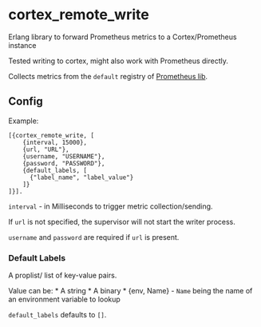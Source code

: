 # cortex_remote_write
Erlang library to forward Prometheus metrics to a Cortex/Prometheus instance

Tested writing to cortex, might also work with Prometheus directly.

Collects metrics from the `default` registry of [Prometheus lib](https://github.com/deadtrickster/prometheus.erl).

## Config

Example:

```
[{cortex_remote_write, [
    {interval, 15000},
    {url, "URL"},
    {username, "USERNAME"},
    {password, "PASSWORD"},
    {default_labels, [
      {"label_name", "label_value"}
    ]}
]}].
```

`interval` - in Milliseconds to trigger metric collection/sending.

If `url` is not specified, the supervisor will not start the writer process.

`username` and `password` are required if `url` is present.

### Default Labels

A proplist/ list of key-value pairs.

Value can be:
    * A string
    * A binary
    * {env, Name} - `Name` being the name of an environment variable to lookup

`default_labels` defaults to `[]`.
